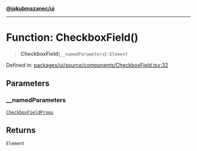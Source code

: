 [**@jakubmazanec/ui**](../README.md)

---

# Function: CheckboxField()

> **CheckboxField**(`__namedParameters`): `Element`

Defined in:
[packages/ui/source/components/CheckboxField.tsx:32](https://github.com/jakubmazanec/tools/blob/7c5f40d811171692b72a47160bc33d644201b16a/packages/ui/source/components/CheckboxField.tsx#L32)

## Parameters

### \_\_namedParameters

[`CheckboxFieldProps`](../type-aliases/CheckboxFieldProps.md)

## Returns

`Element`
